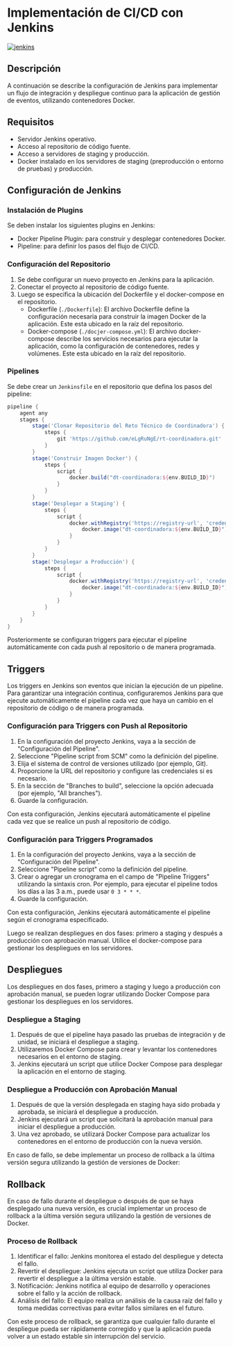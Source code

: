 # Implementación de CI/CD con Jenkins

[![jenkins](https://img.shields.io/badge/jenkins-red?style=for-the-badge&logo=jenkins&logoColor=white&labelColor=101010)](https://www.jenkins.io)


## Descripción

A continuación se describe la configuración de Jenkins para implementar un flujo de integración y despliegue continuo para la aplicación de gestión de eventos, utilizando contenedores Docker.

## Requisitos

- Servidor Jenkins operativo.
- Acceso al repositorio de código fuente.
- Acceso a servidores de staging y producción.
- Docker instalado en los servidores de staging (preproducción o entorno de pruebas) y producción.

## Configuración de Jenkins

### Instalación de Plugins

Se deben instalar los siguientes plugins en Jenkins:
- Docker Pipeline Plugin: para construir y desplegar contenedores Docker.
- Pipeline: para definir los pasos del flujo de CI/CD.

### Configuración del Repositorio

1. Se debe configurar un nuevo proyecto en Jenkins para la aplicación.
2. Conectar el proyecto al repositorio de código fuente.
3. Luego se especifica la ubicación del Dockerfile y el docker-compose en el repositorio.
    - Dockerfile (`./Dockerfile`): El archivo Dockerfile define la configuración necesaria para construir la imagen Docker de la aplicación. Este esta ubicado en la raíz del repositorio.
    - Docker-compose (`./docjer-compose.yml`): El archivo docker-compose describe los servicios necesarios para ejecutar la aplicación, como la configuración de contenedores, redes y volúmenes. Este esta ubicado en la raíz del repositorio.

### Pipelines

Se debe crear un `Jenkinsfile` en el repositorio que defina los pasos del pipeline:

```groovy
pipeline {
    agent any
    stages {
        stage('Clonar Repositorio del Reto Técnico de Coordinadora') {
            steps {
                git 'https://github.com/eLgRuNgE/rt-coordinadora.git'
            }
        }
        stage('Construir Imagen Docker') {
            steps {
                script {
                    docker.build("dt-coordinadora:${env.BUILD_ID}")
                }
            }
        }
        stage('Desplegar a Staging') {
            steps {
                script {
                    docker.withRegistry('https://registry-url', 'credentials-id') {
                        docker.image("dt-coordinadora:${env.BUILD_ID}").push("latest")
                    }
                }
            }
        }
        stage('Desplegar a Producción') {
            steps {
                script {
                    docker.withRegistry('https://registry-url', 'credentials-id') {
                        docker.image("dt-coordinadora:${env.BUILD_ID}").push("production")
                    }
                }
            }
        }
    }
}
```

Posteriormente se configuran triggers para ejecutar el pipeline automáticamente con cada push al repositorio o de manera programada.

## Triggers

Los triggers en Jenkins son eventos que inician la ejecución de un pipeline. Para garantizar una integración continua, configuraremos Jenkins para que ejecute automáticamente el pipeline cada vez que haya un cambio en el repositorio de código o de manera programada.

### Configuración para Triggers con Push al Repositorio

1. En la configuración del proyecto Jenkins, vaya a la sección de "Configuración del Pipeline".
2. Seleccione "Pipeline script from SCM" como la definición del pipeline.
3. Elija el sistema de control de versiones utilizado (por ejemplo, Git).
4. Proporcione la URL del repositorio y configure las credenciales si es necesario.
5. En la sección de "Branches to build", seleccione la opción adecuada (por ejemplo, "All branches").
6. Guarde la configuración.

Con esta configuración, Jenkins ejecutará automáticamente el pipeline cada vez que se realice un push al repositorio de código.

### Configuración para Triggers Programados

1. En la configuración del proyecto Jenkins, vaya a la sección de "Configuración del Pipeline".
2. Seleccione "Pipeline script" como la definición del pipeline.
3. Crear o agregar un cronograma en el campo de "Pipeline Triggers" utilizando la sintaxis cron. Por ejemplo, para ejecutar el pipeline todos los días a las 3 a.m., puede usar `0 3 * * *`.
4. Guarde la configuración.

Con esta configuración, Jenkins ejecutará automáticamente el pipeline según el cronograma especificado.

Luego se realizan despliegues en dos fases: primero a staging y después a producción con aprobación manual. Utilice el docker-compose para gestionar los despliegues en los servidores.

## Despliegues

Los despliegues en dos fases, primero a staging y luego a producción con aprobación manual, se pueden lograr utilizando Docker Compose para gestionar los despliegues en los servidores.

### Despliegue a Staging

1. Después de que el pipeline haya pasado las pruebas de integración y de unidad, se iniciará el despliegue a staging.
2. Utilizaremos Docker Compose para crear y levantar los contenedores necesarios en el entorno de staging.
3. Jenkins ejecutará un script que utilice Docker Compose para desplegar la aplicación en el entorno de staging.

### Despliegue a Producción con Aprobación Manual

1. Después de que la versión desplegada en staging haya sido probada y aprobada, se iniciará el despliegue a producción.
2. Jenkins ejecutará un script que solicitará la aprobación manual para iniciar el despliegue a producción.
3. Una vez aprobado, se utilizará Docker Compose para actualizar los contenedores en el entorno de producción con la nueva versión.

En caso de fallo, se debe implementar un proceso de rollback a la última versión segura utilizando la gestión de versiones de Docker:

## Rollback

En caso de fallo durante el despliegue o después de que se haya desplegado una nueva versión, es crucial implementar un proceso de rollback a la última versión segura utilizando la gestión de versiones de Docker.

### Proceso de Rollback

1. Identificar el fallo: Jenkins monitorea el estado del despliegue y detecta el fallo.
2. Revertir el despliegue: Jenkins ejecuta un script que utiliza Docker para revertir el despliegue a la última versión estable.
3. Notificación: Jenkins notifica al equipo de desarrollo y operaciones sobre el fallo y la acción de rollback.
4. Análisis del fallo: El equipo realiza un análisis de la causa raíz del fallo y toma medidas correctivas para evitar fallos similares en el futuro.

Con este proceso de rollback, se garantiza que cualquier fallo durante el despliegue pueda ser rápidamente corregido y que la aplicación pueda volver a un estado estable sin interrupción del servicio.


